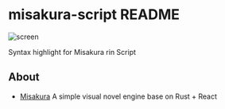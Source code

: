 # misakura-script README

![screen](https://pic.imgdb.cn/item/65f832d29f345e8d0328d459.png)

Syntax highlight for Misakura rin Script

## About

- [Misakura](https://github.com/biyuehu/misakura) A simple visual novel engine base on Rust + React
